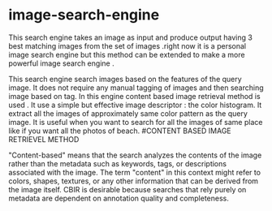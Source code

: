 # image-search-engine

This search engine takes an image as input and produce output having 3 best matching images from the set of images .right now it is a personal image search engine but this method can be extended to make a more powerful image search engine .

This search engine search images based on the features of the query image. It does not require any manual tagging of images and then searching image based on tag.
In this engine content based image retrieval method is used . It use a simple but effective image descriptor : the color histogram.
It extract all the images of approximately same color pattern as the query image. It is useful when you want to search for all the images of same place like if you want all the photos of beach.
#CONTENT BASED IMAGE RETRIEVEL METHOD

"Content-based" means that the search analyzes the contents of the image rather than the metadata such as keywords, tags, or descriptions associated with the image. The term "content" in this context might refer to colors, shapes, textures, or any other information that can be derived from the image itself. CBIR is desirable because searches that rely purely on metadata are dependent on annotation quality and completeness. 
